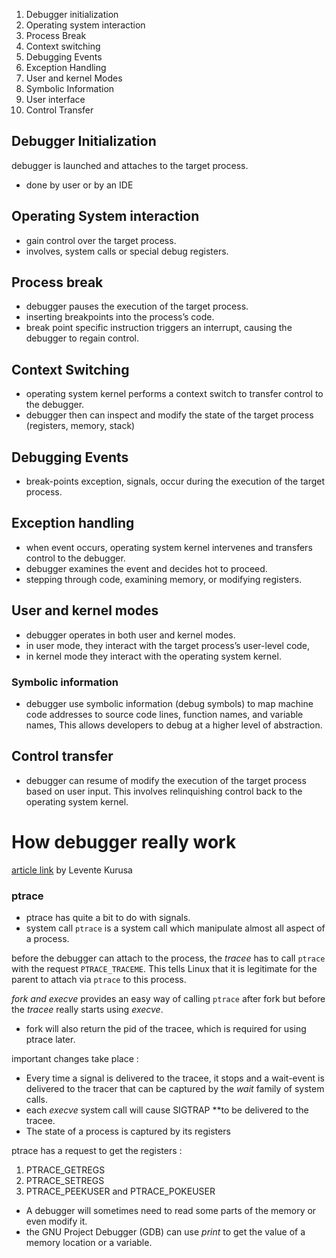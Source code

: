 1. Debugger initialization
2. Operating system interaction
3. Process Break
4. Context switching
5. Debugging Events
6. Exception Handling
7. User and kernel Modes
8. Symbolic Information
9. User interface
10. Control Transfer

## Debugger Initialization

debugger is launched and attaches to the target process.

- done by user or by an IDE

## Operating System interaction

- gain control over the target process.
- involves, system calls or special debug registers.

## Process break

- debugger pauses the execution of the target process.
- inserting breakpoints into the process’s code.
- break point specific instruction triggers an interrupt, causing the debugger to regain control.

## Context Switching

- operating system kernel performs a context switch to transfer control to the debugger.
- debugger then can inspect and modify the state of the target process (registers, memory, stack)

## Debugging Events

- break-points exception, signals, occur during the execution of the target process.

## Exception handling

- when event occurs, operating system kernel intervenes and transfers control to the debugger.
- debugger examines the event and decides hot to proceed.
- stepping through code, examining memory, or modifying registers.

## User and kernel modes

- debugger operates in both user and kernel modes.
- in user mode, they interact with the target process’s user-level code,
- in kernel mode they interact with the operating system kernel.

### Symbolic information

- debugger use symbolic information (debug symbols) to map machine code addresses to source code lines, function names, and variable names, This allows developers to debug at a higher level of abstraction.

## Control transfer

- debugger can resume of modify the execution of the target process based on user input. This involves relinquishing control back to the operating system kernel.

# How debugger really work

[article link](https://opensource.com/article/18/1/how-debuggers-work) by Levente Kurusa

### ptrace

- ptrace has quite a bit to do with signals.
- system call `ptrace` is a system call which manipulate almost all aspect of a process.

before the debugger can attach to the process, the _tracee_ has to call `ptrace` with the request `PTRACE_TRACEME`. This tells Linux that it is legitimate for the parent to attach via `ptrace` to this process.

_fork and execve_ provides an easy way of calling `ptrace` after fork but before the _tracee_ really starts using _execve_.

- fork will also return the pid of the tracee, which is required for using ptrace later.

important changes take place :

- Every time a signal is delivered to the tracee, it stops and a wait-event is delivered to the tracer that can be captured by the _wait_ family of system calls.
- each _execve_ system call will cause SIGTRAP **to be delivered to the tracee.
- The state of a process is captured by its registers

ptrace has a request to get the registers :

1. PTRACE_GETREGS
2. PTRACE_SETREGS
3. PTRACE_PEEKUSER and PTRACE_POKEUSER

- A debugger will sometimes need to read some parts of the memory or even modify it.
- the GNU Project Debugger (GDB) can use _print_ to get the value of a memory location or a variable.